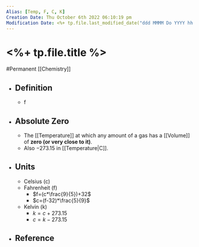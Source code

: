 ```yaml
---
Alias: [Temp, F, C, K]
Creation Date: Thu October 6th 2022 06:10:19 pm 
Modification Date: <%+ tp.file.last_modified_date("ddd MMMM Do YYYY hh:mm:ss a") %>
---
```

# <%+ tp.file.title %>
#Permanent [[Chemistry]]

- ## Definition
	- f
- ## Absolute Zero
	- The [[Temperature]] at which any amount of a gas has a [[Volume]] of **zero (or very close to it)**.
	- Also $-273.15$ in [[Temperature|C]].
- ## Units
	- Celsius (c)
	- Fahrenheit (f)
		- $f=(c*\frac{9}{5})+32$
		- $c=(f-32)*\frac{5}{9}$
	- Kelvin (k)
		- $k=c+273.15$
		- $c=k-273.15$
- ## Reference